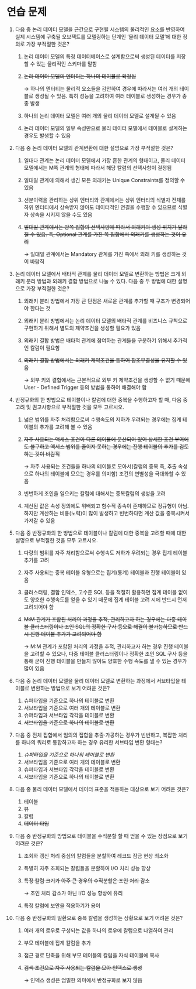 # 연습 문제

1. 다음 중 논리 데이터 모델을 근간으로 구현될 시스템의 물리적인 요소를 반영하여 실제 시스템에 구축될 오브젝트를 모델링하는 단계인 ‘물리 데이터 모델’에 대한 정의로 가장 부적절한 것은?
    1. 논리 데이터 모델의 특정 데이터베이스로 설계함으로써 생성된 데이터를 저장할 수 있는 물리적인 스키마를 말함
    2. ~~논리 데이터 모델의 엔터티는 하나의 테이블로 확정됨~~
        
        → 하나의 엔터티는 물리적 요소들을 감안하여 경우에 따라서는 여러 개의 테이블로 생성될 수 있음. 특히 성능을 고려하여 여러 테이블로 생성하는 경우가 종종 발생
        
    3. 하나의 논리 데이터 모델은 여러 개의 물리 데이터 모델로 설계될 수 있음
    4. 논리 데이터 모델의 일부 속성만으로 물리 데이터 모델에서 테이블로 설계하는 경우도 발생할 수 있음

2. 다음 중 논리 데이터 모델의 관계변환에 대한 설명으로 가장 부적절한 것은?
    1. 일대다 관계는 논리 데이터 모델에서 가장 흔한 관계의 형태이고, 물리 데이터 모델에서는 M쪽 관계의 형태에 따라서 해당 칼럼의 선택사항이 결정됨
    2. 일대일 관계에 의해서 생긴 모든 외래키는 Unique Constraints를 정의할 수 있음
    3. 선분이력을 관리하는 상위 엔터티와 관계에서는 상위 엔터티의 식별자 전체를 하위 엔터티에서 상속받지 않아도 데이터적인 연결을 수행할 수 있으므로 식별자 상속을 시키지 않을 수도 있음
    4. ~~일대일 관계에서는 양쪽 집합의 선택사양에 따라서 외래키의 생성 위치가 달라질 수 있음. 즉, Optional 관계를 가진 쪽 집합에서 외래키를 생성하는 것이 유리~~
        
        → 일대일 관계에서는 Mandatory 관계를 가진 쪽에서 외래 키를 생성하는 것이 바람직
        

3. 논리 데이터 모델에서 배타적 관계를 물리 데이터 모델로 변환하는 방법은 크게 외래키 분리 방법과 외래키 결합 방법으로 나눌 수 있다. 다음 중 두 방법에 대한 설명으로 가장 부적절한 것은?
    1. 외래키 분리 방법에서 가장 큰 단점은 새로운 관계를 추가할 때 구조가 변경되어야 한다는 것
    2. 외래키 분리 방법에서는 논리 데이터 모델의 배타적 관계를 비즈니스 규칙으로 구현하기 위해서 별도의 제약조건을 생성할 필요가 있음
    3. 외래키 결합 방법은 배타적 관계에 참여하는 관계들을 구분하기 위해서 추가적인 칼럼이 필요함
    4. ~~외래키 결합 방법에서는 외래키 제약조건을 통하여 참조무결성을 유지할 수 있음~~
        
        → 외부 키의 결합에서는 근본적으로 외부 키 제약조건을 생성할 수 없기 때문에 User - Defined Trigger 등의 방법을 통하여 해결해야 함
        

4. 반정규화의 한 방법으로 테이블이나 칼럼에 대한 중복을 수행하고자 할 때, 다음 중 고려 및 권고사항으로 부적절한 것을 모두 고르시오.
    1. 넓은 범위를 자주 처리함으로써 수행속도의 저하가 우려되는 경우에는 집계 테이블의 추가를 고려해 볼 수 있음
    2. ~~자주 사용되는 액세스 조건이 다른 테이블에 분산되어 있어 상세한 조건 부여에도 불구하고 액세스 범위를 줄이지 못하는 경우에는 진행 테이블의 추가를 검토하는 것이 바람직~~
        
        → 자주 사용되는 조건들을 하나의 테이블로 모아서(칼럼의 중복 즉, 추출 속성으로 하나의 테이블에 모으는 경우를 의미함) 조건의 변별성을 극대화할 수 있음
        
    3. 빈번하게 조인을 일으키는 칼럼에 대해서는 중복칼럼의 생성을 고려
    4. 계산된 값은 속성 정의에도 위배되고 함수적 종속이 존재하므로 정규형이 아님. 하지만 계산하는 비용(노력)이 많이 발생하고 빈번하다면 계산 값을 중복시켜서 가져갈 수 있음

5. 다음 중 반정규화의 한 방법으로 테이블이나 칼럼에 대한 중복을 고려할 때에 대한 설명으로 부적절한 것을 모두 고르시오.
    1. 다량의 범위를 자주 처리함으로써 수행속도 저하가 우려되는 경우 집계 테이블 추가를 고려
    2. 자주 사용되는 중복 테이블 유형으로는 집계(통계) 테이블과 진행 테이블이 있음
    3. 클러스터링, 결합 인덱스, 고수준 SQL 등을 적절히 활용하면 집계 테이블 없이도 양호한 수행속도를 얻을 수 있기 때문에 집계 테이블 고려 시에 반드시 먼저 고려되어야 함
    4. ~~M:M 관계가 포함된 처리의 과정을 추적, 관리하고자 하는 경우에는 다중 테이블 클러스터링이나 조인 SQL의 정확한 구사 등으로 해결이 불가능하므로 반드시 진행 테이블 추가가 고려되어야 함~~
        
        → M:M 관계가 포함된 처리의 과정을 추적, 관리하고자 하는 경우 진행 테이블을 고려할 수 있으나, 다중 테이블 클러스터링이나 정확한 조인 SQL 구사 등을 통해 굳이 진행 테이블을 만들지 않아도 양호한 수행 속도를 낼 수 있는 경우가 많이 있음
        

6. 다음 중 논리 데이터 모델을 물리 데이터 모델로 변환하는 과정에서 서브타입을 테이블로 변환하는 방법으로 보기 어려운 것은?
    1. 슈퍼타입을 기준으로 하나의 테이블로 변환
    2. 서브타입을 기준으로 여러 개의 테이블로 변환
    3. 슈퍼타입과 서브타입 각각을 테이블로 변환
    4. ~~서브타입을 기준으로 하나의 테이블로 변환~~

7. 다음 중 전체 집합에서 임의의 집합을 추출·가공하는 경우가 빈번하고, 복잡한 처리를 하나의 쿼리로 통합하고자 하는 경우 유리한 서브타입 변환 형태는?
    1. *슈퍼타입을 기준으로 하나의 테이블로 변환*
    2. 서브타입을 기준으로 여러 개의 테이블로 변환
    3. 슈퍼타입과 서브타입 각각을 테이블로 변환
    4. 서브타입을 기준으로 하나의 테이블로 변환

8. 다음 중 물리 데이터 모델에서 데이터 표준을 적용하는 대상으로 보기 어려운 것은?
    1. 테이블
    2. 뷰
    3. 칼럼
    4. ~~데이터 타입~~

9. 다음 중 반정규화의 방법으로 테이블을 수직분할 할 때 얻을 수 있는 장점으로 보기 어려운 것은?
    1. 조회와 갱신 처리 중심의 칼럼들을 분할하여 레코드 잠금 현상 최소화
    2. 특별히 자주 조회되는 칼럼들을 분할하여 I/O 처리 성능 향상
    3. ~~특정 칼럼 크기가 아주 큰 경우의 수직분할은 조인 처리 감소~~
        
        → 조인 처리 감소가 아닌 I/O 성능 향상에 유리
        
    4. 특정 칼럼에 보안을 적용하기가 용이

10. 다음 중 반정규화의 일환으로 중복 칼럼을 생성하는 상황으로 보기 어려운 것은?
    1. 여러 개의 로우로 구성되는 값을 하나의 로우에 칼럼으로 나열하여 관리
    2. 부모 테이블에 집계 칼럼을 추가
    3. 접근 경로 단축을 위해 부모 테이블의 칼럼을 자식 테이블에 복사
    4. ~~검색 조건으로 자주 사용되는 칼럼을 모아 인덱스로 생성~~
        
        → 인덱스 생성은 엄밀한 의미에서 반정규화로 보지 않음
